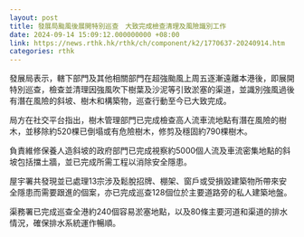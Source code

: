 ```yaml
---
layout: post
title: 發展局颱風後展開特別巡查　大致完成檢查清理及風險識別工作
date: 2024-09-14 15:09:12.000000000 +08:00
link: https://news.rthk.hk/rthk/ch/component/k2/1770637-20240914.htm
categories: rthk
---
```


發展局表示，轄下部門及其他相關部門在超強颱風上周五逐漸遠離本港後，即展開特別巡查，檢查並清理因強風吹下樹葉及沙泥等引致淤塞的渠道，並識別強風過後有潛在風險的斜坡、樹木和構築物，巡查行動至今已大致完成。

局方在社交平台指出，樹木管理部門已完成檢查高人流車流地點有潛在風險的樹木，並移除約520棵已倒塌或有危險樹木，修剪及穩固約790棵樹木。

負責維修保養人造斜坡的政府部門已完成視察約5000個人流及車流密集地點的斜坡包括擋土牆，並已完成所需工程以消除安全隱患。

屋宇署共發現並已處理13宗涉及鬆脫招牌、棚架、窗戶或受損毀建築物所帶來安全隱患而需要跟進的個案，亦已完成巡查128個位於主要道路旁的私人建築地盤。

渠務署已完成巡查全港約240個容易淤塞地點，以及80條主要河道和渠道的排水情況，確保排水系統運作暢順。
